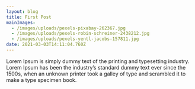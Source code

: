 ```yaml
---
layout: blog
title: First Post
mainImages:
  - /images/uploads/pexels-pixabay-262367.jpg
  - /images/uploads/pexels-robin-schreiner-2438212.jpg
  - /images/uploads/pexels-yentl-jacobs-157811.jpg
date: 2021-03-03T14:11:04.760Z
---
```

Lorem Ipsum is simply dummy text of the printing and typesetting industry. Lorem Ipsum has been the industry’s standard dummy text ever since the 1500s, when an unknown printer took a galley of type and scrambled it to make a type specimen book.